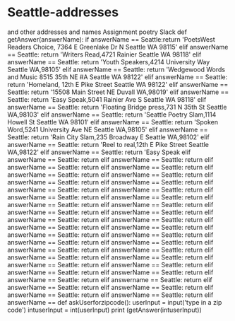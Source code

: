 # Seattle-addresses
and other addresses and names
Assignment poetry Slack def getAnswer(answerName):
    if answerName == Seattle:return 'PoetsWest Readers Choice, 7364 E Greenlake Dr N Seattle WA 98115'
elif answerName == Seattle: return 'Writers Read,4721 Rainier Seattle WA 98118'
elif answerName == Seattle: return 'Youth Speakers,4214 University Way Seattle WA,98105'
elif answerName == Seattle: return 'Wedgewood Words and Music 8515 35th NE #A Seattle WA 98122'
elif answerName == Seattle: return 'Homeland, 12th E Pike Street Seattle WA 98122'
elif answerName == Seattle: return '15508 Main Street NE Duvall WA,98019'
elif answerName == Seattle: return 'Easy Speak,5041 Rainier Ave S Seattle WA 98118'
elif answerName == Seattle: return 'Floating Bridge press,731 N 35th St Seattle WA,98103'
elif answerName == Seattle: return 'Seattle Poetry Slam,1114 Howell St Seattle WA 98101'
elif answerName == Seattle: return 'Spoken Word,5241 University Ave NE Seattle WA,98105'
elif answerName == Seattle: return 'Rain City Slam,235 Broadway E Seattle WA,98102'
elif answerName == Seattle: return 'Reel to real,12th E Pike Street Seattle WA,98122'
elif answerName == Seattle: return 'Easy Speak 
elif answerName == Seattle: return
elif answerName == Seattle: return
elif answerName == Seattle: return
elif answerName == Seattle: return
elif answerName == Seattle: return
elif answerName == Seattle: return
elif answerName == Seattle: return
elif answerName == Seattle: return
elif answerName == Seattle: return
elif answerName == Seattle: return
elif answerName == Seattle: return
elif answerName == Seattle: return
elif answerName == Seattle: return
elif answerName == Seattle: return
elif answerName == Seattle: return
elif answerName == Seattle: return
elif answerName == Seattle: return
elif answerName == Seattle: return
elif answerName == Seattle: return
elif answerName == Seattle: return
elif answerName == Seattle: return
elif answerName == Seattle: return
elif answerName == Seattle: return
elif answerName == Seattle: return
elif answerName == Seattle: return
elif answerName == Seattle: return
elif answerName == Seattle: return
elif answerName == Seattle: return
elif answerName == Seattle: return
elif answerName == Seattle: return
elif answerName == Seattle: return
elif answerName == Seattle: return
elif answerName == Seattle: return
elif answername == Seattle: return
elif answerName == Seattle: return
elif answerName == Seattle: return
elif answerName == Seattle: return
elif answerName == Seattle: return
elif answerName ==
def askUserforzipcode(): userInput = input('type in a zip code') intuserInput =
int(userInput) print (getAnswer(intuserInput))
